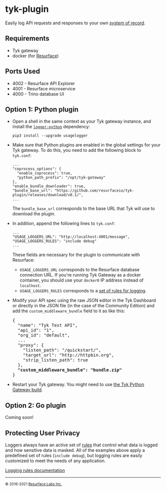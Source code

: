# tyk-plugin

Easily log API requests and responses to your own [system of record](https://resurface.io/).

## Requirements

* Tyk gateway
* docker (for [Resurface](https://resurface.io/installation))

## Ports Used

* 4002 - Resurface API Explorer
* 4001 - Resurface microservice
* 4000 - Trino database UI

## Option 1: Python plugin

- Open a shell in the same context as your Tyk gateway instance, and install the [`logger-python`](https://github.com/resurfaceio/logger-python) dependency:

      pip3 install --upgrade usagelogger

- Make sure that Python plugins are enabled in the global settings for your Tyk gateway. To do this, you need to add the following block to `tyk.conf`:

  ```
  ...
  "coprocess_options": {
    "enable_coprocess": true,
    "python_path_prefix": "/opt/tyk-gateway"
  },
  "enable_bundle_downloader": true,
  "bundle_base_url": "https://github.com/resurfaceio/tyk-plugin/releases/download/v0.1/",
  ...
  ```
  
  The `bundle_base_url` corresponds to the base URL that Tyk will use to download the plugin.
  
- In addition, append the following lines to `tyk.conf`:
 
   ```
   ...
   "USAGE_LOGGERS_URL": "http://localhost:4001/message",
   "USAGE_LOGGERS_RULES": "include debug"
   ...
   ```
   These fields are necessary for the plugin to communicate with Resurface:
     - `USAGE_LOGGERS_URL` corresponds to the Resurface database connection URL. If you're running Tyk Gateway as a docker container, you should use your `docker0` IP address instead of `localhost`.
     - `USAGE_LOGGERS_RULES` corresponds to a [set of rules for logging](https://github.com/resurfaceio/tyk-plugin#protecting-user-privacy).
 

- Modify your API spec using the raw JSON editor in the Tyk Dashboard or directly in the JSON file (in the case of the Community Edition) and add the `custom_middleware_bundle` field to it as like this:

  <pre>
  {
    "name": "Tyk Test API",
    "api_id": "1",
    "org_id": "default",
    ...
    "proxy": {
      "listen_path": "/quickstart/",
      "target_url": "http://httpbin.org",
      "strip_listen_path": true
    },
    <b>"custom_middleware_bundle": "bundle.zip"</b>
  }
  </pre>
  
 - Restart your Tyk gateway. You might need to use [the Tyk Python Gateway build](https://tyk.io/docs/plugins/supported-languages/rich-plugins/python/tutorial-add-demo-plugin-api/#running-the-tyk-python-gateway-build).


## Option 2: Go plugin

Coming soon!

## Protecting User Privacy

Loggers always have an active set of <a href="https://resurface.io/rules.html">rules</a> that control what data is logged
and how sensitive data is masked. All of the examples above apply a predefined set of rules (`include debug`),
but logging rules are easily customized to meet the needs of any application.

<a href="https://resurface.io/rules.html">Logging rules documentation</a>

---
<small>&copy; 2016-2021 <a href="https://resurface.io">Resurface Labs Inc.</a></small>
